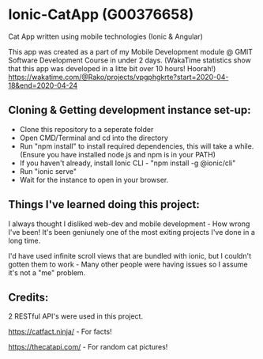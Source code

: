 # Ionic-CatApp (G00376658)
Cat App written using mobile technologies (Ionic &amp; Angular)

This app was created as a part of my Mobile Development module @ GMIT Software Development Course in under 2 days. (WakaTime statistics show that this app was developed in a litte bit over 10 hours! Hoorah!)
https://wakatime.com/@Rako/projects/vpgphgkrte?start=2020-04-18&end=2020-04-24

## Cloning & Getting development instance set-up:
* Clone this repository to a seperate folder
* Open CMD/Terminal and cd into the directory
* Run "npm install" to install required dependencies, this will take a while. (Ensure you have installed node.js and npm is in your PATH)
* If you haven't already, install Ionic CLI - "npm install -g @ionic/cli"
* Run "ionic serve"
* Wait for the instance to open in your browser.

## Things I've learned doing this project:
I always thought I disliked web-dev and mobile development - How wrong I've been! It's been geniunely one of the most exiting projects I've done in a long time.

I'd have used infinite scroll views that are bundled with ionic, but I couldn't gotten them to work - Many other people were having issues so I assume it's not a "me" problem.

## Credits:
2 RESTful API's were used in this project.

https://catfact.ninja/ - For facts!

https://thecatapi.com/ - For random cat pictures!
